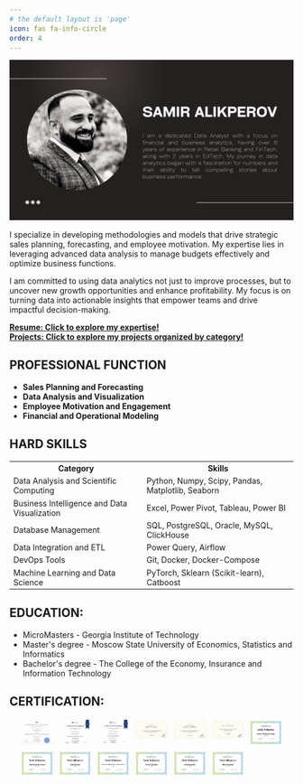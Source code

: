 ```yaml
---
# the default layout is 'page'
icon: fas fa-info-circle
order: 4
---
```

![About](/assets/img/headers/About.png)

I specialize in developing methodologies and models that drive strategic sales planning, forecasting, and employee motivation. My expertise lies in leveraging advanced data analysis to manage budgets effectively and optimize business functions.

I am committed to using data analytics not just to improve processes, but to uncover new growth opportunities and enhance profitability. My focus is on turning data into actionable insights that empower teams and drive impactful decision-making.

[**Resume: Click to explore my expertise!**](https://docs.google.com/document/d/1BEL5l5ZnlTdJc5OKiuH1SkiMQf6hS6HRAZUZvlrRANM/edit?usp=sharing)  
[**Projects: Click to explore my projects organized by category!**](https://samiralikperov.github.io/categories/)


<h2>PROFESSIONAL FUNCTION</h2>
<ul>
  <li>
    <strong>Sales Planning and Forecasting</strong>
  </li>
  <li>
    <strong>Data Analysis and Visualization</strong>
  </li>
  <li>
    <strong>Employee Motivation and Engagement</strong>
  </li>
  <li>
    <strong>Financial and Operational Modeling</strong>
  </li>
</ul>

<h2>HARD SKILLS</h2>
<table>
  <tr>
    <th>Category</th>
    <th>Skills</th>
  </tr>
  <tr>
    <td>Data Analysis and Scientific Computing</td>
    <td>Python, Numpy, Scipy, Pandas, Matplotlib, Seaborn</td>
  </tr>
  <tr>
    <td>Business Intelligence and Data Visualization</td>
    <td>Excel, Power Pivot, Tableau, Power BI</td>
  </tr>
  <tr>
    <td>Database Management</td>
    <td>SQL, PostgreSQL, Oracle, MySQL, ClickHouse</td>
  </tr>
  <tr>
    <td>Data Integration and ETL</td>
    <td>Power Query, Airflow</td>
  </tr>
  <tr>
    <td>DevOps Tools</td>
    <td>Git, Docker, Docker-Compose</td>
  </tr>
  <tr>
    <td>Machine Learning and Data Science</td>
    <td>PyTorch, Sklearn (Scikit-learn), Catboost</td>
  </tr>
</table>




##  EDUCATION:
- MicroMasters - Georgia Institute of Technology
- Master's degree - Moscow State University of Economics, Statistics and Informatics
- Bachelor's degree - The College of the Economy, Insurance and Information Technology



##  CERTIFICATION:
<style>
  .image-grid {
    display: grid;
    grid-template-columns: repeat(auto-fit, minmax(50px, 1fr));
    gap: 10px;
    margin: 20px;
  }

  .image-grid img {
    width: 100%;
    height: auto;
    transition: transform 0.3s ease;
    cursor: pointer;
  }

  .image-grid img:hover {
    transform: scale(1.2);
  }
</style>

<div class="image-grid">
  <img src="/assets/img/certif/cfi_bida.png" alt="CFI BIDA">
  <img src="/assets/img/certif/cfi_bia.png" alt="CFI Business Intelligence Analyst">
  <img src="/assets/img/certif/cfi_da.png" alt="CFI Data Analysis in Excel">
  <img src="/assets/img/certif/dc_daa.jpg" alt="DC Data Analysis">
  <img src="/assets/img/certif/dc_dea.jpg" alt="DC DEA">
  <img src="/assets/img/certif/dc_sql.jpg" alt="DC SQL">
  <img src="/assets/img/certif/ma_bia.jpg" alt="DC BIA">
  <img src="/assets/img/certif/ma_dve.jpg" alt="MA DVE">
  <img src="/assets/img/certif/ma_es.jpg" alt="MA ES">
  <img src="/assets/img/certif/ma_ml.jpg" alt="MA ML">
  <img src="/assets/img/certif/ma_pbi.jpg" alt="MA Power BI">
  <img src="/assets/img/certif/ma_sql.jpg" alt="MA SQL">
  <img src="/assets/img/certif/ma_tableau.jpg" alt="MA Tableau">
</div>
